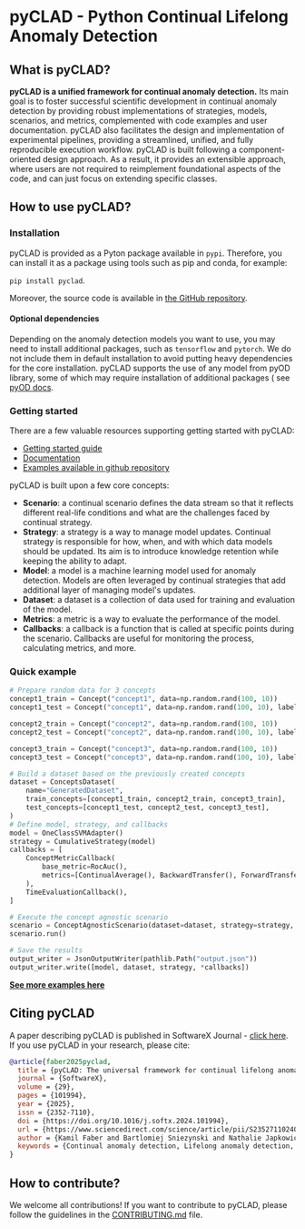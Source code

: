 # pyCLAD - Python Continual Lifelong Anomaly Detection

## What is pyCLAD?

**pyCLAD is a unified framework for continual anomaly detection.**
Its main goal is to foster successful scientific development in continual anomaly detection by
providing robust implementations of strategies, models, scenarios, and metrics, complemented with code examples and user
documentation.
pyCLAD also facilitates the design and implementation of experimental pipelines, providing a streamlined, unified, and
fully reproducible execution workflow.
pyCLAD is built following a component-oriented design approach. As a result, it provides an extensible approach, where
users are not required to reimplement foundational aspects of the code, and can just focus on extending specific
classes.

## How to use pyCLAD?

### Installation

pyCLAD is provided as a Pyton package available in `pypi`. Therefore, you can install it as a package using tools such
as pip and conda, for example:

`pip install pyclad`.

Moreover, the source code is available in [the GitHub repository](https://github.com/lifelonglab/pyCLAD).

#### Optional dependencies

Depending on the anomaly detection models you want to use, you may need to install additional packages,
such as `tensorflow` and `pytorch`.
We do not include them in default installation to avoid putting heavy dependencies for the core installation.
pyCLAD supports the use of any model from pyOD library, some of which may require installation of additional packages (
see [pyOD docs](https://pyod.readthedocs.io/en/latest/).

### Getting started

There are a few valuable resources supporting getting started with pyCLAD:

- [Getting started guide](https://pyclad.readthedocs.io/en/latest/getting_started/)
- [Documentation](https://pyclad.readthedocs.io/en/latest/)
- [Examples available in github repository](https://github.com/lifelonglab/pyCLAD/tree/main/examples)

pyCLAD is built upon a few core concepts:

- **Scenario**: a continual scenario defines the data stream so that it reflects different real-life conditions and what
  are
  the challenges faced by continual strategy.
- **Strategy**: a strategy is a way to manage model updates. Continual strategy is responsible for how, when, and with
  which
  data models should be updated. Its aim is to introduce knowledge retention while keeping the ability to adapt.
- **Model**: a model is a machine learning model used for anomaly detection. Models are often leveraged by continual
  strategies that add additional layer of managing model's updates.
- **Dataset**: a dataset is a collection of data used for training and evaluation of the model.
- **Metrics**: a metric is a way to evaluate the performance of the model.
- **Callbacks**: a callback is a function that is called at specific points during the scenario. Callbacks are
  useful for monitoring the process, calculating metrics, and more.

### Quick example

```python
# Prepare random data for 3 concepts
concept1_train = Concept("concept1", data=np.random.rand(100, 10))
concept1_test = Concept("concept1", data=np.random.rand(100, 10), labels=np.random.randint(0, 2, 100))

concept2_train = Concept("concept2", data=np.random.rand(100, 10))
concept2_test = Concept("concept2", data=np.random.rand(100, 10), labels=np.random.randint(0, 2, 100))

concept3_train = Concept("concept3", data=np.random.rand(100, 10))
concept3_test = Concept("concept3", data=np.random.rand(100, 10), labels=np.random.randint(0, 2, 100))

# Build a dataset based on the previously created concepts
dataset = ConceptsDataset(
    name="GeneratedDataset",
    train_concepts=[concept1_train, concept2_train, concept3_train],
    test_concepts=[concept1_test, concept2_test, concept3_test],
)
# Define model, strategy, and callbacks
model = OneClassSVMAdapter()
strategy = CumulativeStrategy(model)
callbacks = [
    ConceptMetricCallback(
        base_metric=RocAuc(),
        metrics=[ContinualAverage(), BackwardTransfer(), ForwardTransfer()],
    ),
    TimeEvaluationCallback(),
]

# Execute the concept agnostic scenario
scenario = ConceptAgnosticScenario(dataset=dataset, strategy=strategy, callbacks=callbacks)
scenario.run()

# Save the results
output_writer = JsonOutputWriter(pathlib.Path("output.json"))
output_writer.write([model, dataset, strategy, *callbacks])
```

**[See more examples here](https://github.com/lifelonglab/pyCLAD/tree/main/examples)**

## Citing pyCLAD

A paper describing pyCLAD is published in SoftwareX Journal - [click here](https://www.sciencedirect.com/science/article/pii/S2352711024003649). If you use pyCLAD in your research, please cite:

```bibtex
@article{faber2025pyclad,
  title = {pyCLAD: The universal framework for continual lifelong anomaly detection},
  journal = {SoftwareX},
  volume = {29},
  pages = {101994},
  year = {2025},
  issn = {2352-7110},
  doi = {https://doi.org/10.1016/j.softx.2024.101994},
  url = {https://www.sciencedirect.com/science/article/pii/S2352711024003649},
  author = {Kamil Faber and Bartlomiej Sniezynski and Nathalie Japkowicz and Roberto Corizzo},
  keywords = {Continual anomaly detection, Lifelong anomaly detection, Continual learning, Anomaly detection, Software},
}
```

## How to contribute?

We welcome all contributions! If you want to contribute to pyCLAD, please follow the guidelines in
the [CONTRIBUTING.md](https://github.com/lifelonglab/pyCLAD/tree/main/CONTRIBUTING.md) file.